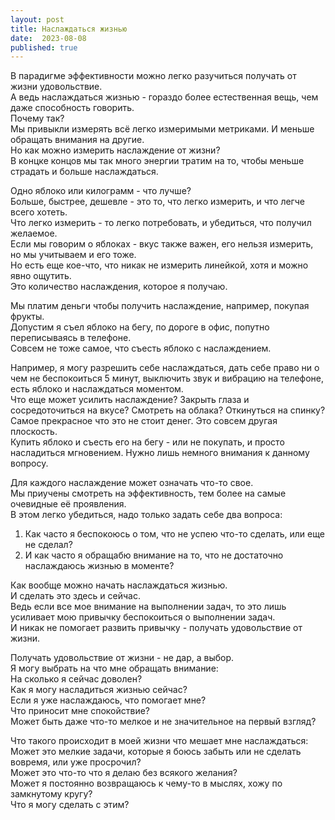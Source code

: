 ```yaml
---
layout: post
title: Наслаждаться жизнью
date:  2023-08-08
published: true
---
```


В парадигме эффективности можно легко разучиться получать от жизни удовольствие.\
А ведь наслаждаться жизнью - гораздо более естественная вещь, чем даже способность говорить.\
Почему так?\
Мы привыкли измерять всё легко измеримыми метриками. И меньше обращать внимания на другие.\
Но как можно измерить наслаждение от жизни?\
В концке концов мы так много энергии тратим на то, чтобы меньше страдать и больше наслаждаться.

Одно яблоко или килограмм - что лучше?\
Больше, быстрее, дешевле - это то, что легко измерить, и что легче всего хотеть.\
Что легко измерить - то легко потребовать, и убедиться, что получил желаемое.\
Если мы говорим о яблоках - вкус также важен, его нельзя измерить, но мы учитываем и его тоже.\
Но есть еще кое-что, что никак не измерить линейкой, хотя и можно явно ощутить.\
Это количество наслаждения, которое я получаю.

Мы платим деньги чтобы получить наслаждение, например, покупая фрукты.\
Допустим я съел яблоко на бегу, по дороге в офис, попутно переписываясь в телефоне.\
Совсем не тоже самое, что съесть яблоко с наслаждением.

Например, я могу разрешить себе наслаждаться, дать себе право ни о чем не беспокоиться 5 минут, выключить звук и вибрацию на телефоне, есть яблоко и наслаждаться моментом.\
Что еще может усилить наслаждение? Закрыть глаза и сосредоточиться на вкусе? Смотреть на облака? Откинуться на спинку? \
Самое прекрасное что это не стоит денег. Это совсем другая плоскость.\
Купить яблоко и съесть его на бегу - или не покупать, и просто насладиться мгновением. Нужно лишь немного внимания к данному вопросу.

Для каждого наслаждение может означать что-то свое.\
Мы приучены смотреть на эффективность, тем более на самые очевидные её проявления.\
В этом легко убедиться, надо только задать себе два вопроса:
1. Как часто я беспокоюсь о том, что не успею что-то сделать, или еще не сделал?
2. И как часто я обращабю внимание на то, что не достаточно наслаждаюсь жизнью в моменте?

Как вообще можно начать наслаждаться жизнью.\
И сделать это здесь и сейчас.\
Ведь если все мое внимание на выполнении задач, то это лишь усиливает мою привычку беспокоиться о выполнении задач.\
И никак не помогает развить привычку - получать удовольствие от жизни.

Получать удовольствие от жизни - не дар, а выбор.\
Я могу выбрать на что мне обращать внимание:\
На сколько я сейчас доволен?\
Как я могу насладиться жизнью сейчас?\
Если я уже наслаждаюсь, что помогает мне?\
Что приносит мне спокойствие?\
Может быть даже что-то мелкое и не значительное на первый взгляд?

Что такого происходит в моей жизни что мешает мне наслаждаться:\
Может это мелкие задачи, которые я боюсь забыть или не сделать вовремя, или уже просрочил?\
Может это что-то что я делаю без всякого желания?\
Может я постоянно возвращаюсь к чему-то в мыслях, хожу по замкнутому кругу?\
Что я могу сделать с этим?
